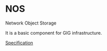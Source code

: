 # NOS
Network Object Storage

It is a basic component for GIG infrastructure. 

[Specification](https://github.com/Jumpscale/NOS/blob/master/specs/NOS_1.0.0.md)
